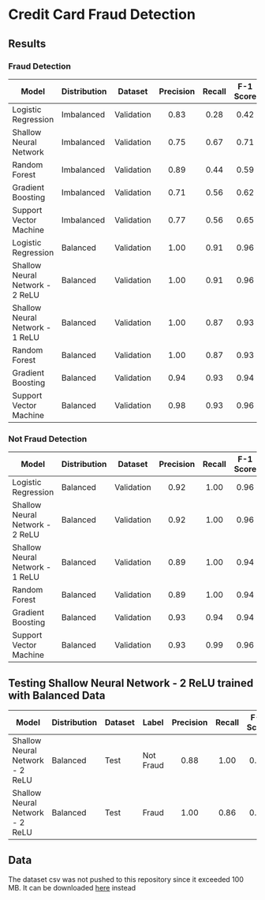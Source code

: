 # Credit Card Fraud Detection

## Results

### Fraud Detection

| Model | Distribution | Dataset| Precision | Recall | F-1 Score |
| --- | --- | --- | :---: | :---: | :---: |
| Logistic Regression | Imbalanced | Validation | 0.83 | 0.28 | 0.42 |
| Shallow Neural Network | Imbalanced | Validation | 0.75 | 0.67 | 0.71 |
| Random Forest | Imbalanced | Validation | 0.89 | 0.44 | 0.59 | 
| Gradient Boosting | Imbalanced | Validation | 0.71 | 0.56 | 0.62 |
| Support Vector Machine | Imbalanced | Validation | 0.77 | 0.56 | 0.65 |
| Logistic Regression | Balanced | Validation | 1.00 | 0.91 | 0.96 |
| Shallow Neural Network - 2 ReLU | Balanced | Validation | 1.00 | 0.91 | 0.96 |
| Shallow Neural Network - 1 ReLU | Balanced | Validation | 1.00 | 0.87 | 0.93 |
| Random Forest | Balanced | Validation | 1.00 | 0.87 | 0.93 |
| Gradient Boosting | Balanced | Validation | 0.94 | 0.93 | 0.94 |
| Support Vector Machine | Balanced | Validation | 0.98 | 0.93 | 0.96 |

### Not Fraud Detection

| Model | Distribution | Dataset| Precision | Recall | F-1 Score |
| --- | --- | --- | :---: | :---: | :---: |
| Logistic Regression | Balanced | Validation | 0.92 | 1.00 | 0.96 |
| Shallow Neural Network - 2 ReLU | Balanced | Validation | 0.92 | 1.00 | 0.96 |
| Shallow Neural Network - 1 ReLU | Balanced | Validation | 0.89 | 1.00 | 0.94 |
| Random Forest | Balanced | Validation | 0.89 | 1.00 | 0.94 |
| Gradient Boosting | Balanced | Validation | 0.93 | 0.94 | 0.94 |
| Support Vector Machine | Balanced | Validation | 0.93 | 0.99 | 0.96 |

## Testing Shallow Neural Network - 2 ReLU trained with Balanced Data

| Model | Distribution | Dataset| Label | Precision | Recall | F-1 Score |
| --- | --- | --- | --- | :---: | :---: | :---: |
| Shallow Neural Network - 2 ReLU | Balanced | Test | Not Fraud | 0.88 | 1.00 | 0.94 |
| Shallow Neural Network - 2 ReLU | Balanced | Test | Fraud | 1.00 | 0.86 | 0.92 |

## Data

The dataset csv was not pushed to this repository since it exceeded 100 MB. It can be downloaded [here](https://www.kaggle.com/datasets/mlg-ulb/creditcardfraud) instead
